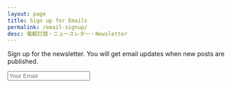 ```yaml
---
layout: page
title: Sign up for Emails
permalink: /email-signup/
desc: 電郵訂閱・ニュースレター・Newsletter
---
```


Sign up for the newsletter. You will get email updates when new posts are published.

<form action="http://email.sparanoid.com/t/j/s/uykhir/" method="post">
  <input name="cm-uykhir-uykhir" type="email" placeholder="Your Email" required>
</form>
